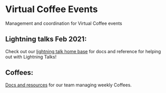 # Virtual Coffee Events
Management and coordination for Virtual Coffee events

## Lightning talks Feb 2021:

Check out our [lightning talk home base](./lightning-talks) for docs and reference for helping out with Lightning Talks!

## Coffees:

[Docs and resources](./coffees) for our team managing weekly Coffees.